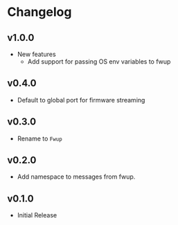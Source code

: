 # Changelog

## v1.0.0

* New features
  * Add support for passing OS env variables to fwup

## v0.4.0

* Default to global port for firmware streaming

## v0.3.0

* Rename to `Fwup`

## v0.2.0

* Add namespace to messages from fwup.

## v0.1.0

* Initial Release
